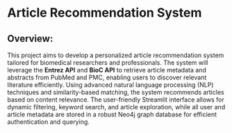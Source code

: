 # **Article Recommendation System**
## Overview:
This project aims to develop a personalized article recommendation system tailored for biomedical researchers and professionals. The system will leverage the **Entrez API** and **BioC API** to retrieve article metadata and abstracts from PubMed and PMC, enabling users to discover relevant literature efficiently. Using advanced natural language processing (NLP) techniques and similarity-based matching, the system recommends articles based on content relevance. The user-friendly Streamlit interface allows for dynamic filtering, keyword search, and article exploration, while all user and article metadata are stored in a robust Neo4j graph database for efficient authentication and querying. 

